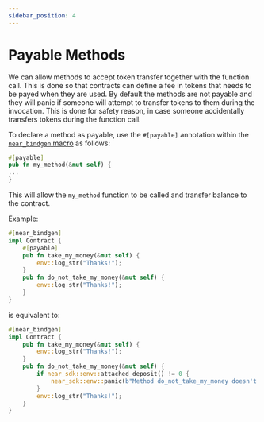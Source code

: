 ```yaml
---
sidebar_position: 4
---
```


# Payable Methods

We can allow methods to accept token transfer together with the function call. This is done so that contracts can define a fee in tokens that needs to be payed when they are used. By default the methods are not payable and they will panic if someone will attempt to transfer tokens to them during the invocation. This is done for safety reason, in case someone accidentally transfers tokens during the function call.

To declare a method as payable, use the `#[payable]` annotation within the [`near_bindgen` macro](../contract-structure/near-bindgen.md) as follows:

```rust
#[payable]
pub fn my_method(&mut self) {
...
}
```

This will allow the `my_method` function to be called and transfer balance to the contract.

Example:

```rust
#[near_bindgen]
impl Contract {
    #[payable]
    pub fn take_my_money(&mut self) {
        env::log_str("Thanks!");
    }
    pub fn do_not_take_my_money(&mut self) {
        env::log_str("Thanks!");
    }
}
```

is equivalent to:

```rust
#[near_bindgen]
impl Contract {
    pub fn take_my_money(&mut self) {
        env::log_str("Thanks!");
    }
    pub fn do_not_take_my_money(&mut self) {
        if near_sdk::env::attached_deposit() != 0 {
            near_sdk::env::panic(b"Method do_not_take_my_money doesn't accept deposit");
        }
        env::log_str("Thanks!");
    }
}
```
